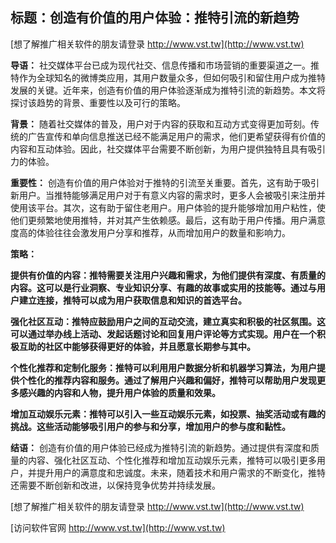 ## **标题：创造有价值的用户体验：推特引流的新趋势**

[想了解推广相关软件的朋友请登录 http://www.vst.tw](http://www.vst.tw)

**导语：**
社交媒体平台已成为现代社交、信息传播和市场营销的重要渠道之一。推特作为全球知名的微博类应用，其用户数量众多，但如何吸引和留住用户成为推特发展的关键。近年来，创造有价值的用户体验逐渐成为推特引流的新趋势。本文将探讨该趋势的背景、重要性以及可行的策略。

**背景：**
随着社交媒体的普及，用户对于内容的获取和互动方式变得更加苛刻。传统的广告宣传和单向信息推送已经不能满足用户的需求，他们更希望获得有价值的内容和互动体验。因此，社交媒体平台需要不断创新，为用户提供独特且具有吸引力的体验。

**重要性：**
创造有价值的用户体验对于推特的引流至关重要。首先，这有助于吸引新用户。当推特能够满足用户对于有意义内容的需求时，更多人会被吸引来注册并使用该平台。其次，这有助于留住老用户。用户体验的提升能够增加用户粘性，使他们更频繁地使用推特，并对其产生依赖感。最后，这有助于用户传播。用户满意度高的体验往往会激发用户分享和推荐，从而增加用户的数量和影响力。

**策略：**

**提供有价值的内容：推特需要关注用户兴趣和需求，为他们提供有深度、有质量的内容。这可以是行业洞察、专业知识分享、有趣的故事或实用的技能等。通过与用户建立连接，推特可以成为用户获取信息和知识的首选平台。**

**强化社区互动：推特应鼓励用户之间的互动交流，建立真实和积极的社区氛围。这可以通过举办线上活动、发起话题讨论和回复用户评论等方式实现。用户在一个积极互助的社区中能够获得更好的体验，并且愿意长期参与其中。**

**个性化推荐和定制化服务：推特可以利用用户数据分析和机器学习算法，为用户提供个性化的推荐内容和服务。通过了解用户兴趣和偏好，推特可以帮助用户发现更多感兴趣的内容和人物，提升用户体验的质量和效果。**

**增加互动娱乐元素：推特可以引入一些互动娱乐元素，如投票、抽奖活动或有趣的挑战。这些活动能够吸引用户的参与和分享，增加用户的参与度和黏性。**

**结语：**
创造有价值的用户体验已经成为推特引流的新趋势。通过提供有深度和质量的内容、强化社区互动、个性化推荐和增加互动娱乐元素，推特可以吸引更多用户，并提升用户的满意度和忠诚度。未来，随着技术和用户需求的不断变化，推特还需要不断创新和改进，以保持竞争优势并持续发展。

[想了解推广相关软件的朋友请登录 http://www.vst.tw](http://www.vst.tw)


[访问软件官网 http://www.vst.tw](http://www.vst.tw)
